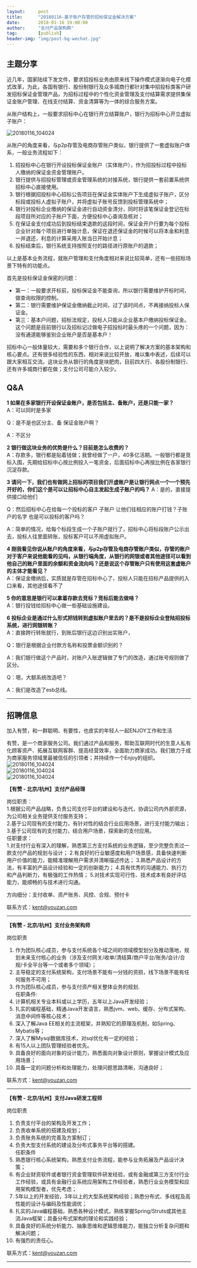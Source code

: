 ```yaml
---                           
layout:     post                                                
title:      "20180116-基于账户存管的招标保证金解决方案"                                                                               
date:       2018-01-16 19:00:00                                                                               
author:     "支付产品架构群"                                          
tag:		[publish]                                    
header-img: "img/post-bg-wechat.jpg"                                         
---
```


## 主题分享

近几年，国家陆续下发文件，要求招投标业务由原来线下操作模式逐渐向电子化模式改革，为此，各国有银行、股份制银行及众多城商行都针对集中招投标类客户研发招标保证金管理产品，为招标过程中的个性化资金管理及支付结算需求提供集保证金账户管理、在线支付结算、资金清算等为一体的综合服务方案。

从账户结构上，一般要求招标中心在银行开立结算账户，银行为招标中心开立虚拟子账户：

![20180116_104024](http://static.cocolian.org/img/201801/20180116_104024.png)

从账户的角度来看，与p2p存管及电商存管账户类似，银行提供了一套虚拟账户体系，一般业务流程如下：

1. 招投标中心在银行开设投标保证金账户（实体账户），作为招投标过程中投标人缴纳的保证金资金管理账户。  
2. 银行提供与招投标管理或资金管理系统的对接系统，银行提供一套前置系统供招标中心直接使用。
3. 银行根据招投标中心招标公告项目在保证金实体账户下生成虚拟子账户，区分标段或投标人虚拟子账户，并将虚拟子账号反馈到投标管理系统中；
4. 银行对投标企业缴纳的保证金进行自动资金清分，同时将该笔保证金登记在标段项目所对应的子账户下面，方便投标中心查询及核对；
5. 在保证金支付成功后到投标结束退款的这段时间，保证金开户行要为每个投标企业针对每个项目进行单独计息，保证在退还保证金的时候可以将本金和利息一并退还，利息的计算采用入账当日开始计息；
6. 投标结束后，银行系统支持按照支付的路径进行原账户的退款；

以上是基本业务流程，就账户管理和支付角度相对来说比较简单，还有一些招标场景下特有的功能点。

首先是投标保证金保密的问题：
- 第一：一般要求开标前，投标保证金不能查询，所以银行需要维护开标时间，做查询权限的控制。  
- 第二：银行需要维护保证金缴纳截止时间，过了该时间点，不再接纳投标人保证金。  
- 第三：基本户问题，招标法规定，投标人只能从企业基本户缴纳投标保证金。这个问题是目前银行以及招标记过做电子招投标时最头疼的一个问题，因为：没有通道能够鉴别企业账户是否是基本户！  

招标中心一般体量较大，需要和多个银行合作，以上说明了解决方案的基本架构和核心要点。还有很多经验性的东西，相对来说比较开放，难以集中表述，后续可以跟大家相互交流。这块业务从银行的角度是块肥肉，目前四大行、各股份制银行、还有许多城商行都在做；支付公司可能介入较少。



## Q&A

**1 如果在多家银行开设保证金账户，是否包括主、备账户，还是只能一家？**  
A：可以同时是多家

Q：是不是也区分主、备 保证金账户啊？

A：不区分

**2 银行做这块业务的优势是什么？目前是怎么收费的？**  
A：存款多，银行都是贴着钱做；我曾经做了一户，40多亿活期。一般银行都是竞标入围，先期给招标中心按比例投入一笔资金，后面招标中心再按比例在各家银行沉淀存款。

**3 请问一下，我们也有做网上招标的项目我们开虚账户是让银行网点一个一个预先开好的，你们这个是可以让招标中心自主发起生成子账户的吗？**
A：是的，直接提供接口给他们  

Q：然后招标中心在给每一个投标的客户 子账户 让他们往相应的账户打钱？子账户的名字 也是可以投标的客户吗？ 

A：简单的情况，给每个标段生成一个子账户就行了，招标中心将标段账户公示出去，投标人往里面转账，投标客户可以不用虚拟账户。

**4 刚我看见你说从账户的角度来看，与p2p存管及电商存管账户类似，存管的账户对于客户来说他能看的见吗，从银行端角度，从银行的网银或者其他途径可以看到他自己的账户里面的余额和资金流向吗？还是说这个存管账户只有使用这套虚账户的主体才能看见？**   
A：保证金缴纳后，实质就是存管在招标中心了，投标人只能在招标产品提供的入口来看，其他途径看不了

**5 你的意思是银行可以拿着存款去竞标？竞标后能去做啥？**  
A：银行投钱给招标中心做一些基础设施建设。

**6 投标企业是通过什么形式把钱转到虚拟账户里去的？是不是投标企业登陆招投标系统，进行网银转账？**  
A：直接跨行转账就行，到账后银行这边识别出实账户，

Q：银行是根据企业付款方名称和投票金额识别的？

A：我们银行做这个产品时，对账户入账逻辑做了专门的改造，通过账号规则做了区分。

Q：嗯，大额系统改造吧？

A：我们是改造了esb总线。

---

## 招聘信息

加入有赞，和一群聪明、有要性，也皮实的年轻人一起ENJOY工作和生活

有赞，是一个商家服务公司。我们通过产品和服务，帮助互联网时代的生意人私有化顾客资产、拓展互联网客群、提高经营效率，全面助力商家成功。我们致力于成为商家服务领域里最被信任的引领者；并持续作一个Enjoy的组织。
![20180116_104024](http://static.cocolian.org/img/job/youzan1.png)  
![20180116_104024](http://static.cocolian.org/img/job/youzan2.png)  
![20180116_104024](http://static.cocolian.org/img/job/youzan3.png)  

**【有赞 - 北京/杭州】支付产品经理**  

岗位职责：  
1.根据公司产品战略，负责公司支付平台的建设和与迭代，协调公司内外部资源，为公司相关业务提供支付服务支持；  
2.基于公司现有的支付能力，有针对性的结合行业应用场景，进行支付能力输出；  
3.基于公司现有的支付能力，结合用户场景，探索新的支付应用。  
任职要求：  
1.对支付行业有深入的理解，熟悉第三方支付系统的业务逻辑，至少完整负责过一款支付产品的规划与设计；
2.有良好的行业敏感度和用户场景感，具备快速判断用户价值的能力，能精准理解用户需求并清晰描述传达；
3.熟悉产品设计的方法，有丰富的产品设计经验和一定的创新能力；
4.具有优秀的沟通能力、执行力和产品判断力，有极强的工作热情；
5.对技术实现可行性、技术成本有良好评估能力，能顺畅的与技术进行沟通。

方向细分：支付收单、资产账务、风控、合规、预付卡  

联系方式：kent@youzan.com

--- 

**【有赞 - 北京/杭州】支付业务架构师**  

岗位职责
1. 作为团队核心成员，参与支付系统各个域之间的领域模型划分及推动落地，规划未来支付核心的业务（涉及支付网关/收单/清结算/商户平台/账务/会计/合规/卡全平台等一个或者多个领域）；  
2. 主导稳定的支付系统架构，支付场景不能有一分钱的资损，线下场景不能有任何服务不可用；  
3. 作为团队核心成员，参与支付资产相关整体业务的规划.  
任职条件:  
1. 计算机相关专业本科或以上学历，五年以上Java开发经验；  
2. 扎实的编程基础，精通Java开发语言，熟悉jvm、web、缓存、分布式架构、消息中间件等核心技术；  
3. 深入了解Java EE相关的主流框架，并熟知它的原理及机制，如Spring、Mybatis等；  
4. 深入了解Mysql数据库技术，对sql优化有一定的经验；                                                                                                           
5. 有15人以上团队管理经验者优先。  
6. 具备良好的面向对象的设计能力，熟悉面向对象设计原则，掌握设计模式及应用场景；  
7. 具备一定的问题分析和处理能力，处理问题思路清晰，沟通良好；  

联系方式：kent@youzan.com

---

**【有赞 - 北京/杭州】支付Java研发工程师**  

岗位职责  
1. 负责支付平台的架构及开发工作；  
2. 负责收单系统的搭建及规划；  
3. 负责账务系统的完善及方案制订；  
4. 负责大型支付系统的建设及分布式事务平台等的搭建。  
任职条件  
1. 熟悉银行核心系统架构，熟悉支付业务流程，能参与业务拓展及产品设计决策；  
2. 有企业财资软件或者银行资金管理软件研发经验，或有金融或第三方支付行业工作经验，或具有金融行业系统应用架构工作经验者，熟悉行业业务模型和应用架构模型者，优先考虑；  
3. 5年以上的开发经验，3年以上的大型系统架构经验；熟悉分布式、多线程及高性能的设计与编码及性能调优；  
4. 扎实的Java编程基础，熟悉各种设计模式，熟练掌握Spring/Struts或其他主流Java框架；具备分布式架构的理论和实践经验；  
5. 具备良好的系统分析能力、抽象思维和逻辑思维能力，能独立分析复杂问题和解决问题；  
6. 有强烈的责任心。  

联系方式：kent@youzan.com  

----






